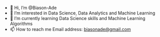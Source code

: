 - 👋 Hi, I’m @Biason-Ade
- 👀 I’m interested in Data Science, Data Analytics and Machine Learning
- 🌱 I’m currently learning Data Science skills and Machine Learning Algorithms
- 📫 How to reach me Email address: biasonade@gmail.com

<!---
Biason-Ade/Biason-Ade is a ✨ special ✨ repository because its `README.md` (this file) appears on your GitHub profile.
You can click the Preview link to take a look at your changes.
--->
